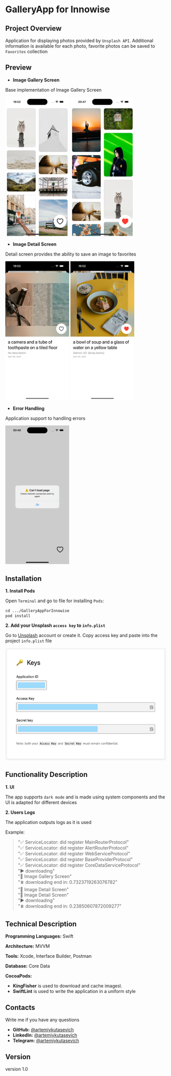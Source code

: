 #  GalleryApp for Innowise

## Project Overview

Application for displaying photos provided by `Unsplash API`. Additional information is available for each photo, favorite photos can be saved to `Favorites` collection

## Preview

- **Image Gallery Screen**

Base implementation of Image Gallery Screen

<img src="ImageGalleryScreen-Default.png" width="200"> <img src="ImageGalleryScreen-Favorites.png" width="200">

- **Image Detail Screen**

Detail screen provides the ability to save an image to favorites

<img src="ImageDetailScreen-Default.png" width="200"> <img src="ImageDetailScreen-Favorite.png" width="200">

- **Error Handling**

Application support to handling errors

<img src="Alerts.png" width="200">

## Installation

**1. Install Pods**

Open `Terminal` and go to file for installing `Pods`:

```shell
cd .../GalleryAppForInnowise
pod install
```

**2. Add your Unsplash `access key` to `info.plist`**

Go to [Unsplash](https://unsplash.com) account or create it. Copy access key and paste into the project `info.plist` file

![Error Handling!](UnsplashKeys.png)

## Functionality Description

**1. UI**

The app supports `dark mode` and is made using system components and the UI is adapted for different devices

**2. Users Logs**

The application outputs logs as it is used

Example:
> "✅ ServiceLocator: did register MainRouterProtocol" \
> "✅ ServiceLocator: did register AlertRouterProtocol" \
> "✅ ServiceLocator: did register WebServiceProtocol" \
> "✅ ServiceLocator: did register BaseProviderProtocol" \
> "✅ ServiceLocator: did register CoreDataServiceProtocol" \
> "▶️ downloading" \
> "👀 Image Gallery Screen" \
> "⏸️ downloading end in: 0.7323719263076782" \
> "👀 Image Detail Screen" \
> "👀 Image Detail Screen" \
> "▶️ downloading" \
> "⏸️ downloading end in: 0.23850607872009277"

## Technical Description

**Programming Languages:** Swift

**Architecture:** MVVM

**Tools:** Xcode, Interface Builder, Postman

**Database:** Core Data

**CocoaPods:**
- **KingFisher** is used to download and cache images\
- **SwiftLint** is used to write the application in a uniform style

## Contacts

Write me if you have any questions

- **GitHub:** [@artemiykutasevich](https://github.com/artemiykutasevich)
- **LinkedIn:** [@artemiykutasevich](https://www.linkedin.com/in/artemiykutasevich/)
- **Telegram:** [@artemiykutasevich](https://t.me/artemiykutasevich)

## Version

version 1.0
